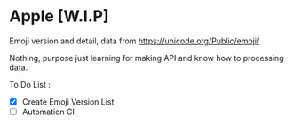 # Apple [W.I.P]

Emoji version and detail, data from <https://unicode.org/Public/emoji/>

Nothing, purpose just learning for making API and know how to processing data.

To Do List :

- [x] Create Emoji Version List
- [ ] Automation CI
